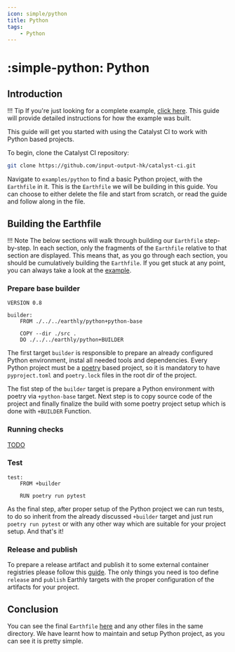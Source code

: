 ```yaml
---
icon: simple/python
title: Python
tags: 
    - Python
---
```


<!-- markdownlint-disable single-h1 -->
# :simple-python: Python
<!-- markdownlint-enable single-h1 -->

## Introduction

<!-- markdownlint-disable max-one-sentence-per-line -->
!!! Tip
    If you're just looking for a complete example,
    [click here](https://github.com/input-output-hk/catalyst-ci/blob/master/examples/python/Earthfile).
    This guide will provide detailed instructions for how the example was built.
<!-- markdownlint-enable max-one-sentence-per-line -->

This guide will get you started with using the Catalyst CI to work with Python based projects.

To begin, clone the Catalyst CI repository:

```bash
git clone https://github.com/input-output-hk/catalyst-ci.git
```

Navigate to `examples/python` to find a basic Python project, with the `Earthfile` in it.
This is the `Earthfile` we will be building in this guide.
You can choose to either delete the file and start from scratch,
or read the guide and follow along in the file.

## Building the Earthfile

<!-- markdownlint-disable max-one-sentence-per-line -->
!!! Note
    The below sections will walk through building our `Earthfile` step-by-step.
    In each section, only the fragments of the `Earthfile` relative to that section are displayed.
    This means that, as you go through each section, you should be cumulatively building the `Earthfile`.
    If you get stuck at any point, you can always take a look at the
    [example](https://github.com/input-output-hk/catalyst-ci/blob/master/examples/python/Earthfile).
<!-- markdownlint-enable max-one-sentence-per-line -->

### Prepare base builder

```Earthfile
VERSION 0.8

builder:
    FROM ./../../earthly/python+python-base

    COPY --dir ./src .
    DO ./../../earthly/python+BUILDER
```

The first target `builder` is responsible to prepare an already configured Python environment,
instal all needed tools and dependencies.
Every Python project must be a [poetry](https://python-poetry.org) based project,
so it is mandatory to have `pyproject.toml` and `poetry.lock` files in the root dir of the project.

The fist step of the `builder` target is prepare a Python environment
with poetry via `+python-base` target.
Next step is to copy source code of the project and finally finalize the build
with some poetry project setup which is done with `+BUILDER` Function.

### Running checks

[TODO](https://github.com/input-output-hk/catalyst-ci/issues/98)

### Test

```Earthfile
test:
    FROM +builder

    RUN poetry run pytest
```

As the final step, after proper setup of the Python project we can run tests,
to do so
inherit from the already discussed `+builder` target and just run `poetry run pytest`
or with any other way which are suitable for your project setup.
And that's it!

### Release and publish

To prepare a release artifact and publish it to some external container registries
please follow this [guide](./../../onboarding/index.md).
The only things you need is too define `release` and `publish` Earthly targets
with the proper configuration of the artifacts for your project.

## Conclusion

You can see the final `Earthfile` [here](https://github.com/input-output-hk/catalyst-ci/blob/master/examples/python/Earthfile)
and any other files in the same directory.
We have learnt how to maintain and setup Python project, as you can see it is pretty simple.
